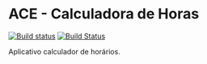 # ACE - Calculadora de Horas

[![Build status](https://ci.appveyor.com/api/projects/status/ve3n804gt6rrrfgm/branch/master?svg=true)](https://ci.appveyor.com/project/wkoch/ace/branch/master)
[![Build Status](https://travis-ci.com/wkoch/ace.svg?branch=master)](https://travis-ci.com/wkoch/ace)

Aplicativo calculador de horários.
